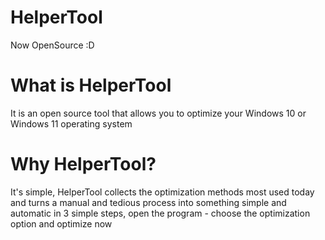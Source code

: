 # HelperTool
Now OpenSource :D

# What is HelperTool
It is an open source tool that allows you to optimize your Windows 10 or Windows 11 operating system


# Why HelperTool?
It's simple, HelperTool collects the optimization methods most used today and turns a manual and tedious process into something simple and automatic in 3 simple steps, open the program - choose the optimization option and optimize now
